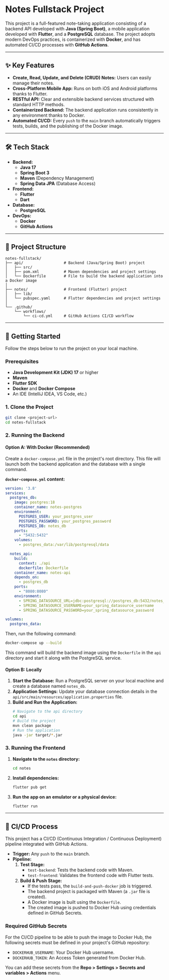 # Notes Fullstack Project

This project is a full-featured note-taking application consisting of a backend API developed with **Java (Spring Boot)**, a mobile application developed with **Flutter**, and a **PostgreSQL** database. The project adopts modern DevOps practices, is containerized with **Docker**, and has automated CI/CD processes with **GitHub Actions**.

---

## ✨ Key Features

- **Create, Read, Update, and Delete (CRUD) Notes:** Users can easily manage their notes.
- **Cross-Platform Mobile App:** Runs on both iOS and Android platforms thanks to Flutter.
- **RESTful API:** Clear and extensible backend services structured with standard HTTP methods.
- **Containerized Backend:** The backend application runs consistently in any environment thanks to Docker.
- **Automated CI/CD:** Every `push` to the `main` branch automatically triggers tests, builds, and the publishing of the Docker image.

---

## 🛠️ Tech Stack

- **Backend:**
  - **Java 17**
  - **Spring Boot 3**
  - **Maven** (Dependency Management)
  - **Spring Data JPA** (Database Access)
- **Frontend:**
  - **Flutter**
  - **Dart**
- **Database:**
  - **PostgreSQL**
- **DevOps:**
  - **Docker**
  - **GitHub Actions**

---

## 📂 Project Structure

```
notes-fullstack/
├── api/                  # Backend (Java/Spring Boot) project
│   ├── src/
│   ├── pom.xml           # Maven dependencies and project settings
│   └── Dockerfile        # File to build the backend application into a Docker image
│
├── notes/                # Frontend (Flutter) project
│   ├── lib/
│   └── pubspec.yaml      # Flutter dependencies and project settings
│
└── .github/
    └── workflows/
        └── ci-cd.yml     # GitHub Actions CI/CD workflow
```

---

## 🚀 Getting Started

Follow the steps below to run the project on your local machine.

### Prerequisites

- **Java Development Kit (JDK) 17** or higher
- **Maven**
- **Flutter SDK**
- **Docker** and **Docker Compose**
- An IDE (IntelliJ IDEA, VS Code, etc.)

### 1. Clone the Project

```bash
git clone <project-url>
cd notes-fullstack
```

### 2. Running the Backend

#### Option A: With Docker (Recommended)

Create a `docker-compose.yml` file in the project's root directory. This file will launch both the backend application and the database with a single command.

**`docker-compose.yml` content:**
```yaml
version: '3.8'
services:
  postgres_db:
    image: postgres:18
    container_name: notes-postgres
    environment:
      POSTGRES_USER: your_postgres_user
      POSTGRES_PASSWORD: your_postgres_password
      POSTGRES_DB: notes_db
    ports:
      - "5432:5432"
    volumes:
      - postgres_data:/var/lib/postgresql/data

  notes_api:
    build:
      context: ./api
      dockerfile: Dockerfile
    container_name: notes-api
    depends_on:
      - postgres_db
    ports:
      - "8080:8080"
    environment:
      - SPRING_DATASOURCE_URL=jdbc:postgresql://postgres_db:5432/notes_db
      - SPRING_DATASOURCE_USERNAME=your_spring_datasource_username
      - SPRING_DATASOURCE_PASSWORD=your_spring_datasource_password

volumes:
  postgres_data:
```

Then, run the following command:
```bash
docker-compose up --build
```
This command will build the backend image using the `Dockerfile` in the `api` directory and start it along with the PostgreSQL service.

#### Option B: Locally

1.  **Start the Database:** Run a PostgreSQL server on your local machine and create a database named `notes_db`.
2.  **Application Settings:** Update your database connection details in the `api/src/main/resources/application.properties` file.
3.  **Build and Run the Application:**
    ```bash
    # Navigate to the api directory
    cd api
    # Build the project
    mvn clean package
    # Run the application
    java -jar target/*.jar
    ```

### 3. Running the Frontend

1.  **Navigate to the `notes` directory:**
    ```bash
    cd notes
    ```
2.  **Install dependencies:**
    ```bash
    flutter pub get
    ```
3.  **Run the app on an emulator or a physical device:**
    ```bash
    flutter run
    ```

---

## 🔄 CI/CD Process

This project has a CI/CD (Continuous Integration / Continuous Deployment) pipeline integrated with GitHub Actions.

- **Trigger:** Any `push` to the `main` branch.
- **Pipeline:**
  1.  **Test Stage:**
      - `test-backend`: Tests the backend code with Maven.
      - `test-frontend`: Validates the frontend code with Flutter tests.
  2.  **Build & Push Stage:**
      - If the tests pass, the `build-and-push-docker` job is triggered.
      - The backend project is packaged with Maven (a `.jar` file is created).
      - A Docker image is built using the `Dockerfile`.
      - The created image is pushed to Docker Hub using credentials defined in GitHub Secrets.

### Required GitHub Secrets

For the CI/CD pipeline to be able to push the image to Docker Hub, the following secrets must be defined in your project's GitHub repository:
- `DOCKERHUB_USERNAME`: Your Docker Hub username.
- `DOCKERHUB_TOKEN`: An Access Token generated from Docker Hub.

You can add these secrets from the **Repo > Settings > Secrets and variables > Actions** menu.
